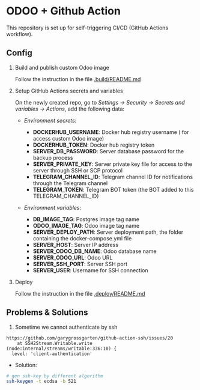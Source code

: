 
# ODOO + Github Action

This repository is set up for self-triggering CI/CD (GitHub Actions workflow).

## Config

1. Build and publish custom Odoo image

    Follow the instruction in the file [.build/README.md](.build/README.md)

1. Setup GitHub Actions secrets and variables

    On the newly created repo, go to *Settings -> Security -> Secrets and variables -> Actions*, add the following data:
    - *Environment secrets:*
        - **DOCKERHUB_USERNAME**: Docker hub registry username ( for access custom Odoo image)
        - **DOCKERHUB_TOKEN**: Docker hub registry token
        - **SERVER_DB_PASSWORD**: Server database password for the backup process
        - **SERVER_PRIVATE_KEY**: Server private key file for access to the server through SSH or SCP protocol
        - **TELEGRAM_CHANNEL_ID**: Telegram channel ID for notifications through the Telegram channel
        - **TELEGRAM_TOKEN**: Telegram BOT token (the BOT added to this TELEGRAM_CHANNEL_ID)

    - *Environment variables:*
        - **DB_IMAGE_TAG**: Postgres image tag name
        - **ODOO_IMAGE_TAG**: Odoo image tag name
        - **SERVER_DEPLOY_PATH**: Server deployment path, the folder containing the docker-compose.yml file
        - **SERVER_HOST**: Server IP address
        - **SERVER_ODOO_DB_NAME**: Odoo database name
        - **SERVER_ODOO_URL**: Odoo URL
        - **SERVER_SSH_PORT**: Server SSH port
        - **SERVER_USER**: Username for SSH connection

1. Deploy

    Follow the instruction in the file [.deploy/README.md](.deploy/README.md)

## Problems & Solutions

1. Sometime we cannot authenticate by ssh

```
https://github.com/garygrossgarten/github-action-ssh/issues/20
    at SSH2Stream.Writable.write (node:internal/streams/writable:336:10) {
  level: 'client-authentication'
```

- Solution:

```bash
# gen ssh-key by different algorithm
ssh-keygen -t ecdsa -b 521
```
